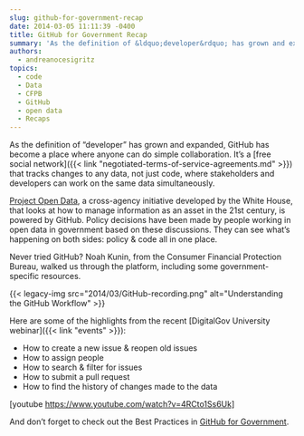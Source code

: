 ```yaml
---
slug: github-for-government-recap
date: 2014-03-05 11:11:39 -0400
title: GitHub for Government Recap
summary: 'As the definition of &ldquo;developer&rdquo; has grown and expanded, GitHub has become a place where anyone can do simple collaboration. It’s a free social network that tracks changes to any data, not just code, where stakeholders and developers can work on the same data simultaneously. Project Open Data, a cross-agency initiative developed by the White House,'
authors:
  - andreanocesigritz
topics:
  - code
  - Data
  - CFPB
  - GitHub
  - open data
  - Recaps
---
```


As the definition of “developer” has grown and expanded, GitHub has become a place where anyone can do simple collaboration. It’s a [free social network]({{< link "negotiated-terms-of-service-agreements.md" >}}) that tracks changes to any data, not just code, where stakeholders and developers can work on the same data simultaneously.

[Project Open Data](http://project-open-data.github.io/), a cross-agency initiative developed by the White House, that looks at how to manage information as an asset in the 21st century, is powered by GitHub. Policy decisions have been made by people working in open data in government based on these discussions. They can see what’s happening on both sides: policy & code all in one place.

Never tried GitHub? Noah Kunin, from the Consumer Financial Protection Bureau, walked us through the platform, including some government-specific resources.

{{< legacy-img src="2014/03/GitHub-recording.png" alt="Understanding the GitHub Workflow" >}}

Here are some of the highlights from the recent [DigitalGov University webinar]({{< link "events" >}}):

  * How to create a new issue & reopen old issues
  * How to assign people
  * How to search & filter for issues
  * How to submit a pull request
  * How to find the history of changes made to the data

[youtube https://www.youtube.com/watch?v=4RCto1Ss6Uk]

And don’t forget to check out the Best Practices in [GitHub for Government](https://github.com/government/welcome).